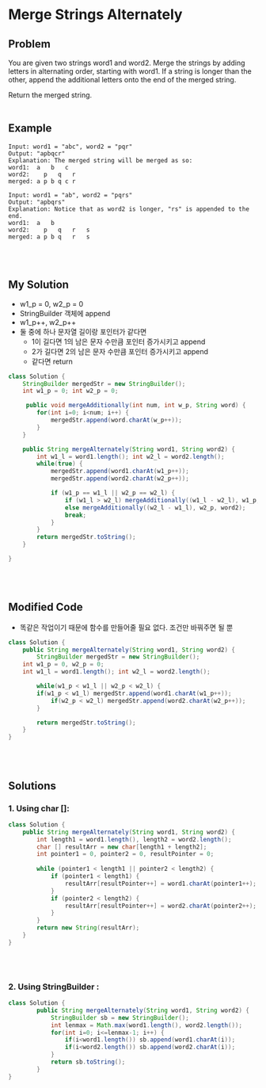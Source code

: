 # Merge Strings Alternately

## Problem
You are given two strings word1 and word2. Merge the strings by adding letters in alternating order, starting with word1. If a string is longer than the other, append the additional letters onto the end of the merged string.

Return the merged string.
<br><br>

## Example
```
Input: word1 = "abc", word2 = "pqr"
Output: "apbqcr"
Explanation: The merged string will be merged as so:
word1:  a   b   c
word2:    p   q   r
merged: a p b q c r
```
```
Input: word1 = "ab", word2 = "pqrs"
Output: "apbqrs"
Explanation: Notice that as word2 is longer, "rs" is appended to the end.
word1:  a   b 
word2:    p   q   r   s
merged: a p b q   r   s
```
<br><br>
## My Solution
- w1_p = 0, w2_p = 0
- StringBuilder 객체에 append
- w1_p++, w2_p++
- 둘 중에 하나 문자열 길이랑 포인터가 같다면
    - 1이 길다면 1의 남은 문자 수만큼 포인터 증가시키고 append
    - 2가 길다면 2의 남은 문자 수만큼 포인터 증가시키고 append
    - 같다면 return

```java
class Solution {
    StringBuilder mergedStr = new StringBuilder();
    int w1_p = 0; int w2_p = 0;

     public void mergeAdditionally(int num, int w_p, String word) {
        for(int i=0; i<num; i++) {
            mergedStr.append(word.charAt(w_p++));
        }
    }

    public String mergeAlternately(String word1, String word2) {
        int w1_l = word1.length(); int w2_l = word2.length();
        while(true) {
            mergedStr.append(word1.charAt(w1_p++));
            mergedStr.append(word2.charAt(w2_p++));

            if (w1_p == w1_l || w2_p == w2_l) {
                if (w1_l > w2_l) mergeAdditionally((w1_l - w2_l), w1_p, word1);
                else mergeAdditionally((w2_l - w1_l), w2_p, word2); 
                break;
            }
        }
        return mergedStr.toString();
    }

}
```
<br><br>

## Modified Code
- 똑같은 작업이기 때문에 함수를 만들어줄 필요 없다. 조건만 바꿔주면 될 뿐

```java
class Solution {
    public String mergeAlternately(String word1, String word2) {
        StringBuilder mergedStr = new StringBuilder();
	int w1_p = 0, w2_p = 0;
	int w1_l = word1.length(); int w2_l = word2.length();

        while(w1_p < w1_l || w2_p < w2_l) {
	    if(w1_p < w1_l) mergedStr.append(word1.charAt(w1_p++));
            if(w2_p < w2_l) mergedStr.append(word2.charAt(w2_p++));
        }

        return mergedStr.toString();
    }
}
```
<br><br>
## Solutions
### 1. Using char []:
```java
class Solution {	
	public String mergeAlternately(String word1, String word2) {
		int length1 = word1.length(), length2 = word2.length();	
		char [] resultArr = new char[length1 + length2];
		int pointer1 = 0, pointer2 = 0, resultPointer = 0;
			
		while (pointer1 < length1 || pointer2 < length2) {
			if (pointer1 < length1) {
				resultArr[resultPointer++] = word1.charAt(pointer1++);
			}
			if (pointer2 < length2) {
				resultArr[resultPointer++] = word2.charAt(pointer2++);
			}	
		}
		return new String(resultArr);
	}
}
```
<br><br>
### 2. Using StringBuilder : 
```java
class Solution {
		public String mergeAlternately(String word1, String word2) {
			StringBuilder sb = new StringBuilder();
			int lenmax = Math.max(word1.length(), word2.length());
			for(int i=0; i<=lenmax-1; i++) {
				if(i<word1.length()) sb.append(word1.charAt(i));
				if(i<word2.length()) sb.append(word2.charAt(i));
			}
			return sb.toString();
		}
}
```
